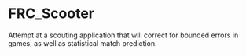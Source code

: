 # FRC_Scooter
Attempt at a scouting application that will correct for bounded errors in games, as well as statistical match prediction.
